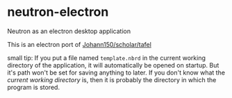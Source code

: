 # neutron-electron
Neutron as an electron desktop application

This is an electron port of [Johann150/scholar/tafel](https://github.com/Johann150/scholar/tree/master/tafel)

small tip: If you put a file named `template.nbrd` in the current working directory of the application, it will automatically be opened on startup. But it's path won't be set for saving anything to later.
If you don't know what the *current working directory* is, then it is probably the directory in which the program is stored.
